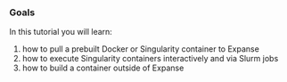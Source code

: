 ### Goals

In this tutorial you will learn:

1.  how to pull a prebuilt Docker or Singularity container to Expanse
1.  how to execute Singularity containers interactively and via Slurm jobs
1.  how to build a container outside of Expanse
